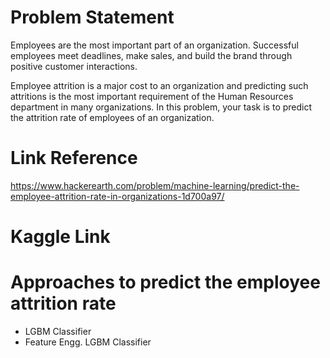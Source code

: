 # Problem Statement
Employees are the most important part of an organization. Successful employees meet deadlines, make sales, and build the brand through positive customer interactions.

Employee attrition is a major cost to an organization and predicting such attritions is the most important requirement of the Human Resources department in many organizations. In this problem, your task is to predict the attrition rate of employees of an organization. 

# Link Reference
https://www.hackerearth.com/problem/machine-learning/predict-the-employee-attrition-rate-in-organizations-1d700a97/

# Kaggle Link


# Approaches to predict the employee attrition rate
* LGBM Classifier
* Feature Engg. LGBM Classifier